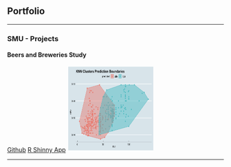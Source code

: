 ## Portfolio

---

### SMU -  Projects 

####  Beers and Breweries Study
[Github](https://github.com/DavidG16/DS-6306-Doing-Data-Science-project1)
[R Shinny App](https://dgrijalva.shinyapps.io/BeerStudyApp/)
<img src="/assets/works/Screen Shot 2020-11-08 at 6.10.49 PM.png" height=200px width=200px />






---
